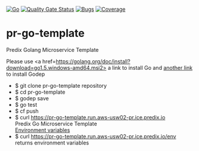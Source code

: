 [![Go](https://github.com/SVyatkin/predix-go-template/workflows/Go/badge.svg)](https://github.com/SVyatkin/predix-go-template/actions?query=workflow%3AGo)
[![Quality Gate Status](https://sonarcloud.io/api/project_badges/measure?project=SVyatkin_predix-go-template&metric=alert_status)](https://sonarcloud.io/dashboard?id=SVyatkin_predix-go-template)
[![Bugs](https://sonarcloud.io/api/project_badges/measure?project=SVyatkin_predix-go-template&metric=bugs)](https://sonarcloud.io/dashboard?id=SVyatkin_predix-go-template)
[![Coverage](https://sonarcloud.io/api/project_badges/measure?project=SVyatkin_predix-go-template&metric=coverage)](https://sonarcloud.io/dashboard?id=SVyatkin_predix-go-template)

# pr-go-template
Predix Golang Microservice Template

Please use  <a href=https://golang.org/doc/install?download=go1.5.windows-amd64.msi2> a link </a> to install Go and <a href=https://github.com/tools/godep/blob/master/Readme.md> another link </a> to install Godep

- $ git clone pr-go-template repository
- $ cd pr-go-template
- $ godep save
- $ go test
- $ cf push
- $ curl https://pr-go-template.run.aws-usw02-pr.ice.predix.io
    <div >Predix Go Microservice Template</div><a href='/env' target='_blank'>Environment variables</a>
- $ curl https://pr-go-template.run.aws-usw02-pr.ice.predix.io/env
    returns environment variables
